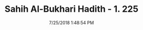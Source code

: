 ---
title        : "Sahih Al-Bukhari Hadith - 1. 225"
date         : 7/25/2018 1:48:54 PM
draft        : false
type         : "hadith"
layout       : "hadith"
BookCode     : "SHB"
VolumeNumber : "1"
HadithNumber : "225"
categories  :  ["Ablution-Urinating while screened next to a companion"]
tags  :  ["Hudhaifa"]
---
